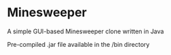 # Minesweeper
A simple GUI-based Minesweeper clone written in Java

Pre-compiled .jar file available in the /bin directory
